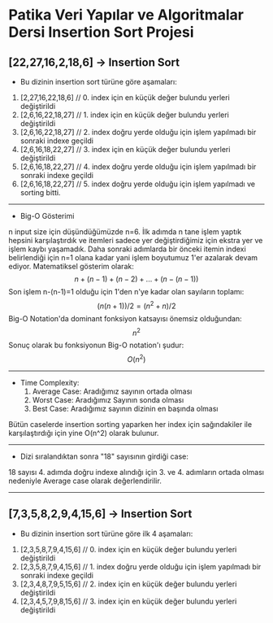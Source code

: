 # Patika Veri Yapılar ve Algoritmalar Dersi Insertion Sort Projesi



## **[22,27,16,2,18,6]** -> Insertion Sort

* Bu dizinin insertion sort türüne göre aşamaları:

1. [2,27,16,22,18,6]  // 0. index için en küçük değer bulundu yerleri değiştirildi
2. [2,6,16,22,18,27]  // 1. index için en küçük değer bulundu yerleri değiştirildi
3. [2,6,16,22,18,27]  // 2. index doğru yerde olduğu için işlem yapılmadı bir sonraki indexe geçildi
4. [2,6,16,18,22,27]  // 3. index için en küçük değer bulundu yerleri değiştirildi
5. [2,6,16,18,22,27]  // 4. index doğru yerde olduğu için işlem yapılmadı bir sonraki indexe geçildi
6. [2,6,16,18,22,27]  // 5. index doğru yerde olduğu için işlem yapılmadı ve sorting bitti.

---

* Big-O Gösterimi

n input size için düşündüğümüzde n=6. İlk adımda n tane işlem yaptık hepsini karşılaştırdık ve itemleri sadece yer değiştirdiğimiz için ekstra yer ve işlem kaybı yaşamadık. Daha sonraki adımlarda bir önceki itemin indexi belirlendiği için n=1 olana kadar yani işlem boyutumuz 1'er azalarak devam ediyor. Matematiksel gösterim olarak: 
$$
n+(n-1)+(n-2)+...+(n-(n-1))
$$
Son işlem n-(n-1)=1 olduğu için 1'den n'ye kadar olan sayıların toplamı:
$$
(n(n+1))/2 = (n^2+n)/2 
$$
Big-O Notation'da dominant fonksiyon katsayısı önemsiz olduğundan:
$$
n^2
$$
Sonuç olarak bu fonksiyonun Big-O notation'ı  şudur:
$$
O(n^2)
$$

---

* Time Complexity:
  1. Average Case: Aradığımız sayının ortada olması
  2. Worst Case: Aradığımız Sayının sonda olması
  3. Best Case: Aradığımız sayının dizinin en başında olması

Bütün caselerde insertion sorting yaparken her index için sağındakiler ile karşılaştırdığı için yine O(n^2) olarak bulunur. 

----

* Dizi sıralandıktan sonra "18" sayısının girdiği case: 

18 sayısı 4. adımda doğru indexe alındığı için 3. ve 4. adımların ortada olması nedeniyle Average case olarak değerlendirilir.

---



## **[7,3,5,8,2,9,4,15,6**] -> Insertion Sort

* Bu dizinin insertion sort türüne göre ilk 4 aşamaları:

1. [2,3,5,8,7,9,4,15,6]  // 0. index için en küçük değer bulundu yerleri değiştirildi
2. [2,3,5,8,7,9,4,15,6]  // 1. index doğru yerde olduğu için işlem yapılmadı bir sonraki indexe geçildi
3. [2,3,4,8,7,9,5,15,6]  // 2. index için en küçük değer bulundu yerleri değiştirildi
4. [2,3,4,5,7,9,8,15,6]  // 3. index için en küçük değer bulundu yerleri değiştirildi